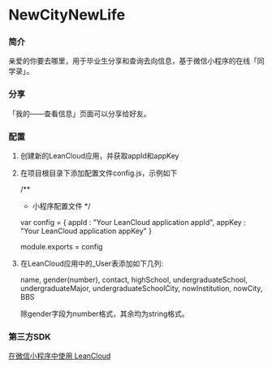 # NewCityNewLife

### 简介

亲爱的你要去哪里，用于毕业生分享和查询去向信息，基于微信小程序的在线「同学录」。

### 分享

「我的——查看信息」页面可以分享给好友。

### 配置

1. 创建新的LeanCloud应用，并获取appId和appKey
2. 在项目根目录下添加配置文件config.js，示例如下
	
	/**
	 * 小程序配置文件
	 */
	
	var config = {
	    appId : "Your LeanCloud application appId",
	    appKey : "Your LeanCloud application appKey"
	}
	
	module.exports = config

3. 在LeanCloud应用中的_User表添加如下几列:

	name, gender(number), contact, highSchool, undergraduateSchool, undergraduateMajor, undergraduateSchoolCity, nowInstitution, nowCity, BBS
	
	除gender字段为number格式，其余均为string格式。

### 第三方SDK

[在微信小程序中使用 LeanCloud](https://leancloud.cn/docs/weapp.html)

